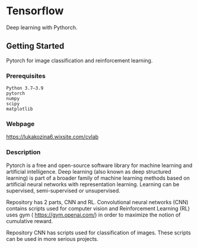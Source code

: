 # Tensorflow
Deep learning with Pythorch.

## Getting Started
Pytorch for image classification and reinforcement learning.

### Prerequisites

```
Python 3.7–3.9
pytorch
numpy
scipy
matplotlib
```

### Webpage

https://lukakozina6.wixsite.com/cvlab

### Description

Pytorch is a free and open-source software library for machine learning and artificial intelligence. Deep learning (also known as deep structured learning) is part of a broader family of machine learning methods based on artificial neural networks with representation learning. Learning can be supervised, semi-supervised or unsupervised.

Repository has 2 parts, CNN and RL. Convolutional neural networks (CNN) contains scripts used for computer vision and Reinforcement Learning (RL) uses gym ( https://gym.openai.com/) in order to maximize the notion of cumulative reward.

Repository CNN has scripts used for classification of images. These scripts can be used in more serious projects.
